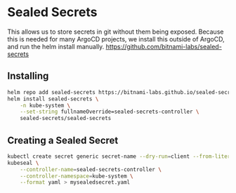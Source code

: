 # Sealed Secrets
This allows us to store secrets in git without them being exposed. Because this is needed for many
ArgoCD projects, we install this outside of ArgoCD, and run the helm install manually.
https://github.com/bitnami-labs/sealed-secrets

## Installing
```bash
helm repo add sealed-secrets https://bitnami-labs.github.io/sealed-secrets
helm install sealed-secrets \
    -n kube-system \
    --set-string fullnameOverride=sealed-secrets-controller \
    sealed-secrets/sealed-secrets
```

## Creating a Sealed Secret
```bash
kubectl create secret generic secret-name --dry-run=client --from-literal=foo=bar -o yaml | \
kubeseal \
    --controller-name=sealed-secrets-controller \
    --controller-namespace=kube-system \
    --format yaml > mysealedsecret.yaml
```
